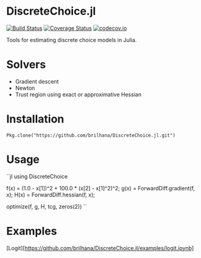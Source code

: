 # DiscreteChoice.jl

[![Build Status](https://travis-ci.org/brilhana/DiscreteChoice.jl.svg?branch=master)](https://travis-ci.org/brilhana/DiscreteChoice.jl)
[![Coverage Status](https://coveralls.io/repos/brilhana/DiscreteChoice.jl/badge.svg?branch=master&service=github)](https://coveralls.io/github/brilhana/DiscreteChoice.jl?branch=master)
[![codecov.io](http://codecov.io/github/brilhana/DiscreteChoice.jl/coverage.svg?branch=master)](http://codecov.io/github/brilhana/DiscreteChoice.jl?branch=master)

Tools for estimating discrete choice models in Julia.

# Solvers

- Gradient descent
- Newton
- Trust region using exact or approximative Hessian

# Installation

`Pkg.clone("https://github.com/brilhana/DiscreteChoice.jl.git")`

# Usage

``jl
using DiscreteChoice

f(x) = (1.0 - x[1])^2 + 100.0 * (x[2] - x[1]^2)^2;
g(x) = ForwardDiff.gradient(f, x);
H(x) = ForwardDiff.hessian(f, x);

optimize(f, g, H, tcg, zeros(2))
``

# Examples
[Logit][https://github.com/brilhana/DiscreteChoice.jl/examples/logit.ipynb]
